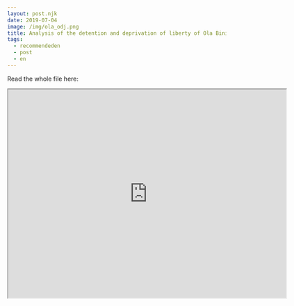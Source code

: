 ```yaml
---
layout: post.njk
date: 2019-07-04
image: /img/ola_odj.png
title: Analysis of the detention and deprivation of liberty of Ola Bini by the Observatorio de Derechos y Justicia
tags:
  - recommendeden
  - post
  - en
---
```


Read the whole file here:
<iframe src="https://drive.google.com/file/d/1HuoYJG6rXCx752oPh05fi9237L97j3bw/preview" width="640" height="480"></iframe>
